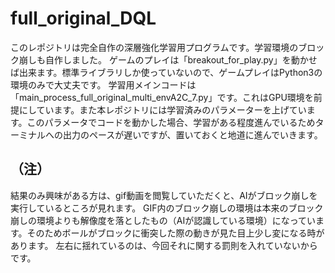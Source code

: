 # full_original_DQL
このレポジトリは完全自作の深層強化学習用プログラムです。学習環境のブロック崩しも自作しました。
ゲームのプレイは「breakout_for_play.py」を動かせば出来ます。標準ライブラリしか使っていないので、ゲームプレイはPython3の環境のみで大丈夫です。
学習用メインコードは「main_process_full_original_multi_envA2C_7.py」です。これはGPU環境を前提にしています。また本レポジトリには学習済みのパラメーターを上げています。このパラメータでコードを動かした場合、学習がある程度進んでいるためターミナルへの出力のペースが遅いですが、置いておくと地道に進んでいきます。

## （注）
結果のみ興味がある方は、gif動画を閲覧していただくと、AIがブロック崩しを実行しているところが見れます。
GIF内のブロック崩しの環境は本来のブロック崩しの環境よりも解像度を落としたもの（AIが認識している環境）になっています。そのためボールがブロックに衝突した際の動きが見た目上少し変になる時があります。
左右に揺れているのは、今回それに関する罰則を入れていないからです。
